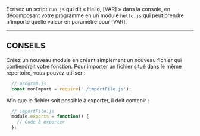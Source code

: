 Écrivez un script `run.js` qui dit « Hello, [VAR] » dans la console, en décomposant votre programme en un module `hello.js` qui peut prendre n'importe quelle valeur en paramètre pour [VAR].

---

## CONSEILS

Créez un nouveau module en créant simplement un nouveau fichier qui contiendrait votre fonction.
Pour importer un fichier situé dans le même répertoire, vous pouvez utiliser :

```js
  // program.js
  const monImport = require('./importFile.js');
```

Afin que le fichier soit possible à exporter, il doit contenir :

```js
  // importFile.js
  module.exports = function() {
    // Code à exporter
  };
```
